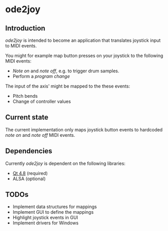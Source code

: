# ode2joy
## Introduction
*ode2joy* is intended to become an application that translates joystick input to MIDI events.

You might for example map button presses on your joystick to the following MIDI events:

* *Note on* and *note off*, e.g. to trigger drum samples.
* Perform a *program change*

The input of the axis' might be mapped to the these events:

* Pitch bends
* Change of controller values

## Current state
The current implementation only maps joystick button events to hardcoded *note on* and *note off* MIDI events.

## Dependencies
Currently *ode2joy* is dependent on the following libraries:

* [Qt 4.8](http://qt-project.org/) (required)
* ALSA (optional)

## TODOs

* Implement data structures for mappings
* Implement GUI to define the mappings
* Highlight joystick events in GUI
* Implement drivers for Windows

